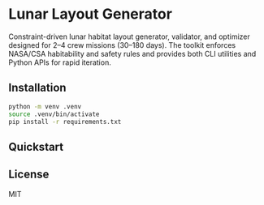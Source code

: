 # Lunar Layout Generator

Constraint-driven lunar habitat layout generator, validator, and optimizer designed for 2–4 crew missions (30–180 days). The toolkit enforces NASA/CSA habitability and safety rules and provides both CLI utilities and Python APIs for rapid iteration.

## Installation

```bash
python -m venv .venv
source .venv/bin/activate
pip install -r requirements.txt
```

## Quickstart


## License

MIT
